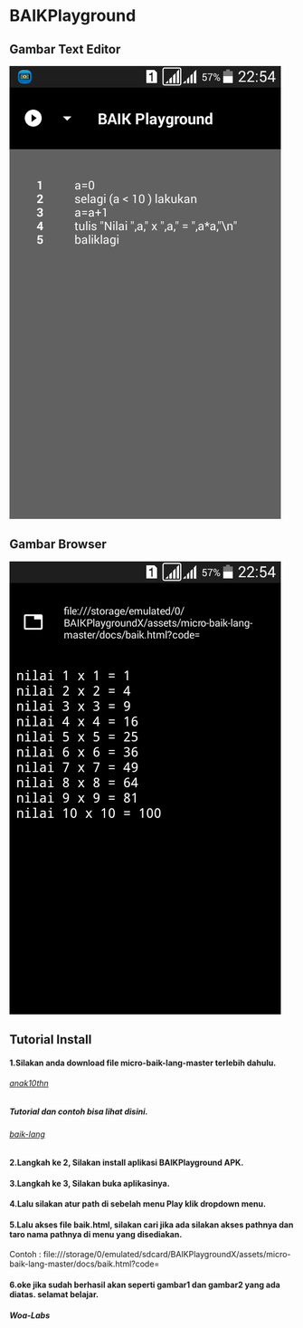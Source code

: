 # BAIKPlayground

## Gambar Text Editor
![Screenshoot](gambar1.png)

## Gambar Browser
![Screenshoot](gambar2.png)

## Tutorial Install
#### 1.Silakan anda download file micro-baik-lang-master terlebih dahulu.
###### [anak10thn](https://github.com/anak10thn/micro-baik-lang.git)
##### Tutorial dan contoh bisa lihat disini.
###### [baik-lang](https://github.com/baik-lang/baik-lang.git)
#### 2.Langkah ke 2, Silakan install aplikasi BAIKPlayground APK.
#### 3.Langkah ke 3, Silakan buka aplikasinya.
#### 4.Lalu silakan atur path di sebelah menu Play klik dropdown menu.
#### 5.Lalu akses file baik.html, silakan cari jika ada silakan akses pathnya dan taro nama pathnya di menu yang disediakan.
Contoh :  file:///storage/0/emulated/sdcard/BAIKPlaygroundX/assets/micro-baik-lang-master/docs/baik.html?code=
#### 6.oke jika sudah berhasil akan seperti gambar1 dan gambar2 yang ada diatas. selamat belajar.

##### Woa-Labs
